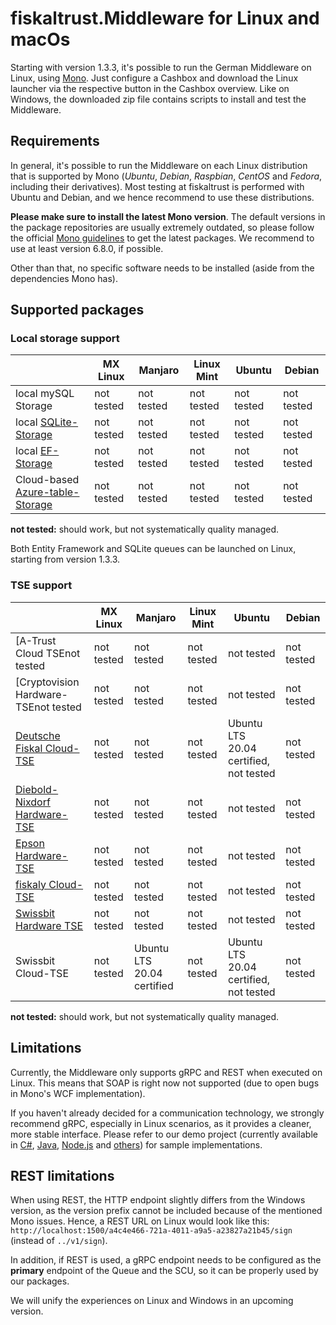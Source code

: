 # fiskaltrust.Middleware for Linux and macOs

Starting with version 1.3.3, it's possible to run the German Middleware on Linux, using [Mono](https://www.mono-project.com/). Just configure a Cashbox and download the Linux launcher via the respective button in the Cashbox overview. Like on Windows, the downloaded zip file contains scripts to install and test the Middleware.

## Requirements

In general, it's possible to run the Middleware on each Linux distribution that is supported by Mono (_Ubuntu_, _Debian_, _Raspbian_, _CentOS_ and _Fedora_, including their derivatives). Most testing at fiskaltrust is performed with Ubuntu and Debian, and we hence recommend to use these distributions.

**Please make sure to install the latest Mono version**. The default versions in the package repositories are usually extremely outdated, so please follow the official [Mono guidelines](https://www.mono-project.com/download/stable/#download-lin-ubuntu) to get the latest packages. We recommend to use at least version 6.8.0, if possible.

Other than that, no specific software needs to be installed (aside from the dependencies Mono has).

## Supported packages

### Local storage support

|                                                              | MX Linux   | Manjaro    | Linux Mint | Ubuntu     | Debian     |
| ------------------------------------------------------------ | ---------- | ---------- | ---------- | ---------- | ---------- |
| local mySQL Storage                                          | not tested | not tested | not tested | not tested | not tested |
| local [SQLite-Storage](../features/SQLite-Storage.md)        | not tested | not tested | not tested | not tested | not tested |
| local [EF-Storage](../features/EF-Storage.md)                | not tested | not tested | not tested | not tested | not tested |
| Cloud-based [Azure-table-Storage](../features/Azure-table-Storage.md) | not tested | not tested | not tested | not tested | not tested |

**not tested:** should work, but not systematically quality managed.

Both Entity Framework and SQLite queues can be launched on Linux, starting from version 1.3.3. 

### TSE support

|                                                              | MX Linux   | Manjaro                    | Linux Mint | Ubuntu                                 | Debian     |
| ------------------------------------------------------------ | ---------- | -------------------------- | ---------- | -------------------------------------- | ---------- |
| [A-Trust Cloud TSEnot tested                                 | not tested | not tested                 | not tested | not tested                             | not tested |
| [Cryptovision Hardware-TSEnot tested                         | not tested | not tested                 | not tested | not tested                             | not tested |
| [Deutsche Fiskal Cloud-TSE](../features/TSE-Deutsche-Fiskal-Interoperabilität.md) | not tested | not tested                 | not tested | Ubuntu LTS 20.04 certified, not tested | not tested |
| [Diebold-Nixdorf Hardware-TSE](../features/TSE-Diebold-Nixdorf-Interoperabilität.md) | not tested | not tested                 | not tested | not tested                             | not tested |
| [Epson Hardware-TSE](../features/TSE-Epson-Interoperabilität.md) | not tested | not tested                 | not tested | not tested                             | not tested |
| [fiskaly Cloud-TSE](../features/TSE-Fiskaly-Interoperabilität.md) | not tested | not tested                 | not tested | not tested                             | not tested |
| [Swissbit Hardware TSE](../features/TSE-Swissbit-Interoperabilität.md) | not tested | not tested                 | not tested | not tested                             | not tested |
| Swissbit Cloud-TSE                                           | not tested | Ubuntu LTS 20.04 certified | not tested | Ubuntu LTS 20.04 certified, not tested | not tested |

**not tested:** should work, but not systematically quality managed.

## Limitations

Currently, the Middleware only supports gRPC and REST when executed on Linux. This means that SOAP is right now not supported (due to open bugs in Mono's WCF implementation). 

If you haven't already decided for a communication technology, we strongly recommend gRPC, especially in Linux scenarios, as it provides a cleaner, more stable interface. Please refer to our demo project (currently available in [C#](https://github.com/fiskaltrust/middleware-demo-dotnet), [Java](https://github.com/fiskaltrust/middleware-demo-java), [Node.js](https://github.com/fiskaltrust/middleware-demo-node) and [others](https://github.com/fiskaltrust)) for sample implementations.

## REST limitations

When using REST, the HTTP endpoint slightly differs from the Windows version, as the version prefix cannot be included because of the mentioned Mono issues. Hence, a REST URL on Linux would look like this: `http://localhost:1500/a4c4e466-721a-4011-a9a5-a23827a21b45/sign` (instead of `../v1/sign`).

In addition, if REST is used, a gRPC endpoint needs to be configured as the **primary** endpoint of the Queue and the SCU, so it can be properly used by our packages.

We will unify the experiences on Linux and Windows in an upcoming version.